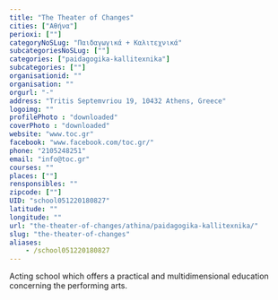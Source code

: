 ```yaml
---
title: "The Theater of Changes"
cities: ["Αθήνα"]
perioxi: [""]
categoryNoSLug: "Παιδαγωγικά + Καλιτεχνικά"
subcategoriesNoSLug: [""]
categories: ["paidagogika-kallitexnika"]
subcategories: [""]
organisationid: ""
organisation: ""
orgurl: "-"
address: "Tritis Septemvriou 19, 10432 Athens, Greece"
logoimg: ""
profilePhoto : "downloaded"
coverPhoto : "downloaded"
website: "www.toc.gr"
facebook: "www.facebook.com/toc.gr/"
phone: "2105248251"
email: "info@toc.gr"
courses: ""
places: [""]
rensponsibles: ""
zipcode: [""]
UID: "school051220180827"
latitude: ""
longitude: ""
url: "the-theater-of-changes/athina/paidagogika-kallitexnika/"
slug: "the-theater-of-changes"
aliases:
    - /school051220180827
---
```





Acting school which offers a practical and multidimensional education concerning the performing arts.